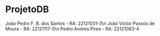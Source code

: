 # ProjetoDB
João Pedro F. B. dos Santos - RA: 22121031-3\n
João Victor Passos de Moura - RA: 22121117-0\n
Pedro Andres Pires - RA: 22121083-4
